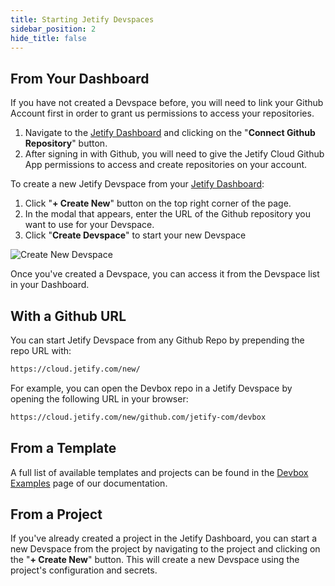 ```yaml
---
title: Starting Jetify Devspaces
sidebar_position: 2
hide_title: false
---
```


## From Your Dashboard

If you have not created a Devspace before, you will need to link your Github Account first in order to grant us permissions to access your repositories.

1. Navigate to the [Jetify Dashboard](https://cloud.jetify.com/dashboard) and clicking on the "**Connect Github Repository**" button.
2. After signing in with Github, you will need to give the Jetify Cloud Github App permissions to access and create repositories on your account.

To create a new Jetify Devspace from your [Jetify Dashboard](https://cloud.jetify.com/):

1. Click "**+ Create New**" button on the top right corner of the page.
2. In the modal that appears, enter the URL of the Github repository you want to use for your Devspace.
3. Click "**Create Devspace**" to start your new Devspace

![Create New Devspace](/img/dashboard_create_new_devspace.png)

Once you've created a Devspace, you can access it from the Devspace list in your Dashboard.

## With a Github URL

You can start Jetify Devspace from any Github Repo by prepending the repo URL with:

```bash
https://cloud.jetify.com/new/
```

For example, you can open the Devbox repo in a Jetify Devspace by opening the following URL in your browser:

```bash
https://cloud.jetify.com/new/github.com/jetify-com/devbox
```

## From a Template

A full list of available templates and projects can be found in the [Devbox Examples](/docs/devbox/devbox_examples/) page of our documentation.

## From a Project

If you've already created a project in the Jetify Dashboard, you can start a new Devspace from the project by navigating to the project and clicking on the "**+ Create New**" button. This will create a new Devspace using the project's configuration and secrets.
